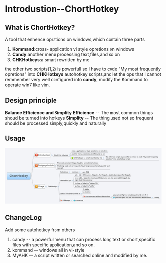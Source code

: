 # Introdustion--ChortHotkey
## What is ChortHotkey?

A tool that enhence oprations on windows,which contain three parts
1. **Kommand**:cross- application vi style opretions on windows
2. **Candy**:another menu processing text,files,and so on
3. **CHKHotkeys**:a smart rewritten by me

the other two scripts(1,2) is powerfull so I have to code "My most frequently opretions" into **CHKHotkeys** autohotkey scripts,and let the ops that I cannot remmember very well configured into **candy**, modify the Kommand to operate win7 like vim.


## Design principle

**Balance Efficience and Simplity**
**Efficience** -- The most common things shoud be turned into hotkeys
**Simplity** -- The thing used not so frequent should be processed simply,quickly and naturally

## Usage

![sd](./Resources/ChortHotkey.jpg)

## ChangeLog
Add some autohotkey from others 

1. candy --  a powerful menu that can process long text or short,specific files with specific application,and so on.
2. kommand -- windows all in vi-style
3. MyAHK -- a script  written or searched online and modified  by me.
